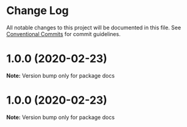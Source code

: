 # Change Log

All notable changes to this project will be documented in this file.
See [Conventional Commits](https://conventionalcommits.org) for commit guidelines.

# 1.0.0 (2020-02-23)

**Note:** Version bump only for package docs





# 1.0.0 (2020-02-23)

**Note:** Version bump only for package docs

